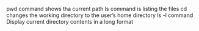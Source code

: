 pwd command shows tha current path
ls command is listing the files
cd changes the working directory to the user’s home directory
ls -l command Display current directory contents in a long format
